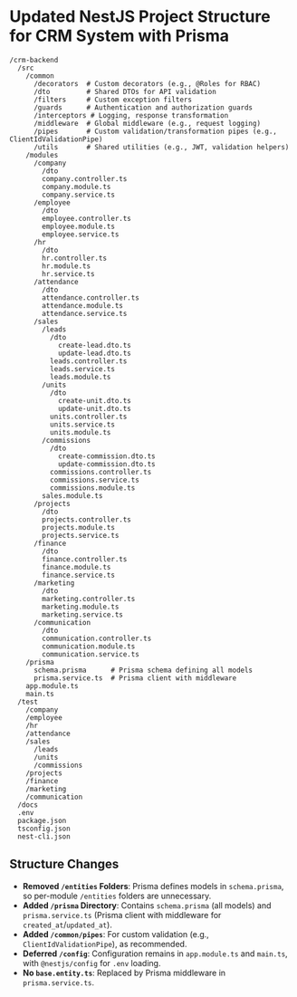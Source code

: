 # Updated NestJS Project Structure for CRM System with Prisma

```
/crm-backend
  /src
    /common
      /decorators  # Custom decorators (e.g., @Roles for RBAC)
      /dto         # Shared DTOs for API validation
      /filters     # Custom exception filters
      /guards      # Authentication and authorization guards
      /interceptors # Logging, response transformation
      /middleware  # Global middleware (e.g., request logging)
      /pipes       # Custom validation/transformation pipes (e.g., ClientIdValidationPipe)
      /utils       # Shared utilities (e.g., JWT, validation helpers)
    /modules
      /company
        /dto
        company.controller.ts
        company.module.ts
        company.service.ts
      /employee
        /dto
        employee.controller.ts
        employee.module.ts
        employee.service.ts
      /hr
        /dto
        hr.controller.ts
        hr.module.ts
        hr.service.ts
      /attendance
        /dto
        attendance.controller.ts
        attendance.module.ts
        attendance.service.ts
      /sales
        /leads
          /dto
            create-lead.dto.ts
            update-lead.dto.ts
          leads.controller.ts
          leads.service.ts
          leads.module.ts
        /units
          /dto
            create-unit.dto.ts
            update-unit.dto.ts
          units.controller.ts
          units.service.ts
          units.module.ts
        /commissions
          /dto
            create-commission.dto.ts
            update-commission.dto.ts
          commissions.controller.ts
          commissions.service.ts
          commissions.module.ts
        sales.module.ts
      /projects
        /dto
        projects.controller.ts
        projects.module.ts
        projects.service.ts
      /finance
        /dto
        finance.controller.ts
        finance.module.ts
        finance.service.ts
      /marketing
        /dto
        marketing.controller.ts
        marketing.module.ts
        marketing.service.ts
      /communication
        /dto
        communication.controller.ts
        communication.module.ts
        communication.service.ts
    /prisma
      schema.prisma      # Prisma schema defining all models
      prisma.service.ts  # Prisma client with middleware
    app.module.ts
    main.ts
  /test
    /company
    /employee
    /hr
    /attendance
    /sales
      /leads
      /units
      /commissions
    /projects
    /finance
    /marketing
    /communication
  /docs
  .env
  package.json
  tsconfig.json
  nest-cli.json
```

## Structure Changes
- **Removed `/entities` Folders**: Prisma defines models in `schema.prisma`, so per-module `/entities` folders are unnecessary.
- **Added `/prisma` Directory**: Contains `schema.prisma` (all models) and `prisma.service.ts` (Prisma client with middleware for `created_at`/`updated_at`).
- **Added `/common/pipes`**: For custom validation (e.g., `ClientIdValidationPipe`), as recommended.
- **Deferred `/config`**: Configuration remains in `app.module.ts` and `main.ts`, with `@nestjs/config` for `.env` loading.
- **No `base.entity.ts`**: Replaced by Prisma middleware in `prisma.service.ts`.